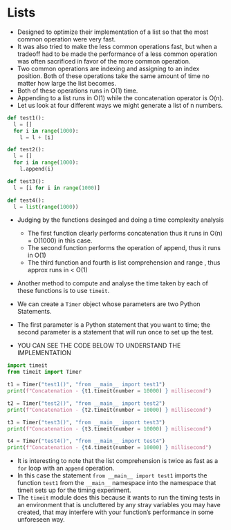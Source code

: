 # Lists
- Designed to optimize their implementation of a list so that the most common operation were very fast.
- It was also tried to make the less common operations fast, but when a tradeoff had to be made the performance of a less common operation was often sacrificed in favor of the more common operation.
- Two common operations are indexing and assigning to an index position. Both of these operations take the same amount of time no matter how large the list becomes.
- Both of these operations runs in O(1) time.
- Appending to a list runs in O(1) while the concatenation operator is O(n).
- Let us look at four different ways we might generate a list of n numbers.
``` python
def test1():
  l = []
  for i in range(1000):
    l = l + [i]
```

``` python
def test2():
  l = []
  for i in range(1000):
    l.append(i)
```

``` python
def test3():
  l = [i for i in range(1000)]
```

``` python
def test4():
  l = list(range(1000))
```
- Judging by the functions desinged and doing a time complexity analysis
    - The first function clearly performs concatenation thus it runs in O(n) = O(1000) in this case.
    - The second function performs the operation of append, thus it runs in O(1)
    - The third function and fourth is list comprehension and range , thus approx runs in < O(1)

- Another method to compute and analyse the time taken by each of these functions is to use `timeit`.
- We can create a `Timer` object whose parameters are two Python Statements.
- The first parameter is a Python statement that you want to time; the second parameter is a statement that will run once to set up the test.
- YOU CAN SEE THE CODE BELOW TO UNDERSTAND THE IMPLEMENTATION
``` python
import timeit
from timeit import Timer

t1 = Timer("test1()", "from __main__ import test1")
print(f"Concatenation - {t1.timeit(number = 10000) } millisecond")

t2 = Timer("test2()", "from __main__ import test2")
print(f"Concatenation - {t2.timeit(number = 10000) } millisecond")

t3 = Timer("test3()", "from __main__ import test3")
print(f"Concatenation - {t3.timeit(number = 10000) } millisecond")

t4 = Timer("test4()", "from __main__ import test4")
print(f"Concatenation - {t4.timeit(number = 10000) } millisecond")
```

- It is interesting to note that the list comprehension is twice as fast as a `for` loop with an `append` operation.
-  In this case the statement `from __main__ import test1` imports the function `test1` from the `__main__` namespace into the namespace that timeit sets up for the timing experiment.
-  The `timeit` module does this because it wants to run the timing tests in an environment that is uncluttered by any stray variables you may have created, that may interfere with your function’s performance in some unforeseen way.
